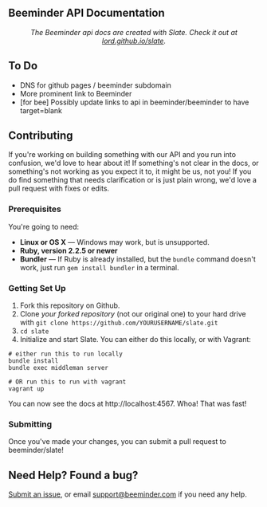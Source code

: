 Beeminder API Documentation
---------------------------

<p align="center"><em>The Beeminder api docs are created with Slate. Check it out at <a href="https://lord.github.io/slate">lord.github.io/slate</a>.</em></p>

To Do
------------

* DNS for github pages / beeminder subdomain
* More prominent link to Beeminder
* [for bee] Possibly update links to api in beeminder/beeminder to have target=blank

Contributing 
------------------------------

If you're working on building something with our API and you run into confusion, we'd love to hear about it!
If something's not clear in the docs, or something's not working as you expect it to, it might be us, not you!
If you do find something that needs clarification or is just plain wrong, we'd love a pull request with fixes or edits. 


### Prerequisites

You're going to need:

 - **Linux or OS X** — Windows may work, but is unsupported.
 - **Ruby, version 2.2.5 or newer**
 - **Bundler** — If Ruby is already installed, but the `bundle` command doesn't work, just run `gem install bundler` in a terminal.

### Getting Set Up

1. Fork this repository on Github.
2. Clone *your forked repository* (not our original one) to your hard drive with `git clone https://github.com/YOURUSERNAME/slate.git`
3. `cd slate`
4. Initialize and start Slate. You can either do this locally, or with Vagrant:

```shell
# either run this to run locally
bundle install
bundle exec middleman server

# OR run this to run with vagrant
vagrant up
```

You can now see the docs at http://localhost:4567. Whoa! That was fast!

### Submitting 

Once you've made your changes, you can submit a pull request to beeminder/slate!

Need Help? Found a bug?
--------------------

[Submit an issue](https://github.com/beeminder/slate/issues), or email support@beeminder.com if you need any help.


